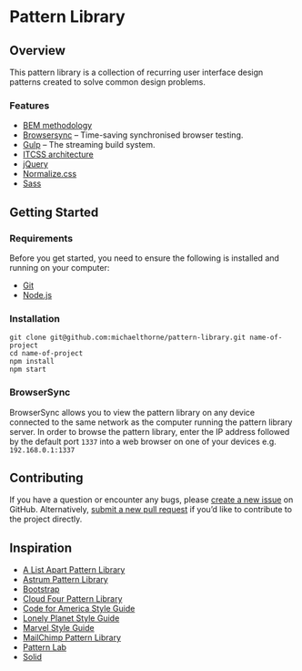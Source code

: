 # Pattern Library

## Overview

This pattern library is a collection of recurring user interface design patterns created to solve common design problems.

### Features

- [BEM methodology](https://en.bem.info/methodology)
- [Browsersync](https://www.browsersync.io) – Time-saving synchronised browser testing.
- [Gulp](http://gulpjs.com) – The streaming build system.
- [ITCSS architecture](http://www.creativebloq.com/web-design/manage-large-scale-web-projects-new-css-architecture-itcss-41514731)
- [jQuery](https://jquery.com)
- [Normalize.css](https://necolas.github.io/normalize.css)
- [Sass](http://sass-lang.com)
 
## Getting Started

### Requirements

Before you get started, you need to ensure the following is installed and running on your computer:

- [Git](http://git-scm.com/downloads)
- [Node.js](https://nodejs.org/en/download)

### Installation

```
git clone git@github.com:michaelthorne/pattern-library.git name-of-project
cd name-of-project
npm install
npm start
```

### BrowserSync

BrowserSync allows you to view the pattern library on any device connected to the same network as the computer running the
pattern library server. In order to browse the pattern library, enter the IP address followed by the default port `1337`
into a web browser on one of your devices e.g. `192.168.0.1:1337`

## Contributing

If you have a question or encounter any bugs, please [create a new issue](https://github.com/michaelthorne/pattern-library/issues)
on GitHub. Alternatively, [submit a new pull request](https://github.com/michaelthorne/pattern-library/pull/new/master)
if you’d like to contribute to the project directly.

## Inspiration

- [A List Apart Pattern Library](http://patterns.alistapart.com)
- [Astrum Pattern Library](http://astrum.nodividestudio.com/pattern-library)
- [Bootstrap](http://getbootstrap.com)
- [Cloud Four Pattern Library](http://cloudfour-patterns.netlify.com)
- [Code for America Style Guide](http://style.codeforamerica.org)
- [Lonely Planet Style Guide](http://rizzo.lonelyplanet.com/styleguide)
- [Marvel Style Guide](https://marvelapp.com/styleguide)
- [MailChimp Pattern Library](https://ux.mailchimp.com/patterns)
- [Pattern Lab](http://patternlab.io)
- [Solid](http://solid.buzzfeed.com)
